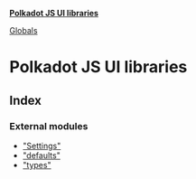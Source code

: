 **[Polkadot JS UI libraries](README.md)**

[Globals](globals.md)

# Polkadot JS UI libraries

## Index

### External modules

* ["Settings"](modules/_settings_.md)
* ["defaults"](modules/_defaults_.md)
* ["types"](modules/_types_.md)